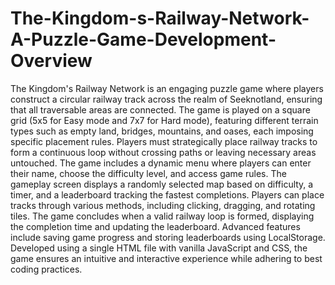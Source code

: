 # The-Kingdom-s-Railway-Network-A-Puzzle-Game-Development-Overview

The Kingdom's Railway Network is an engaging puzzle game where players construct a circular railway track across the realm of Seeknotland, ensuring that all traversable areas are connected. The game is played on a square grid (5x5 for Easy mode and 7x7 for Hard mode), featuring different terrain types such as empty land, bridges, mountains, and oases, each imposing specific placement rules. Players must strategically place railway tracks to form a continuous loop without crossing paths or leaving necessary areas untouched. The game includes a dynamic menu where players can enter their name, choose the difficulty level, and access game rules. The gameplay screen displays a randomly selected map based on difficulty, a timer, and a leaderboard tracking the fastest completions. Players can place tracks through various methods, including clicking, dragging, and rotating tiles. The game concludes when a valid railway loop is formed, displaying the completion time and updating the leaderboard. Advanced features include saving game progress and storing leaderboards using LocalStorage. Developed using a single HTML file with vanilla JavaScript and CSS, the game ensures an intuitive and interactive experience while adhering to best coding practices.
